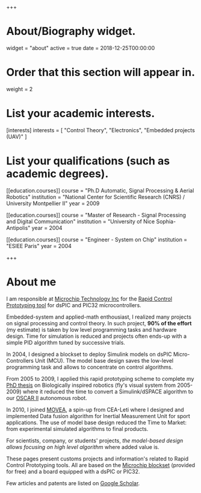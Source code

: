 +++
# About/Biography widget.
widget = "about"
active = true
date = 2018-12-25T00:00:00

# Order that this section will appear in.
weight = 2

# List your academic interests.
[interests]
  interests = [
    "Control Theory",
    "Electronics",
    "Embedded projects (UAV)"
  ]

# List your qualifications (such as academic degrees).
[[education.courses]]
  course = "Ph.D Automatic, Signal Processing & Aerial Robotics"
  institution = "National Center for Scientific Research (CNRS) / University Montpellier II"
  year = 2009

[[education.courses]]
  course = "Master of Research - Signal Processing and Digital Communication"
  institution = "University of Nice Sophia-Antipolis"
  year = 2004

[[education.courses]]
  course = "Engineer - System on Chip"
  institution = "ESIEE Paris"
  year = 2004
 
+++

# About me

I am responsible at [Microchip Technology Inc](https://www.microchip.com/) for the [Rapid Control Prototyping tool](https://www.microchip.com/simulinkblocks/) for dsPIC and PIC32 microcontrollers. 

Embedded-system and applied-math enthousiast, I realized many projects on signal processing and control theory. In such project, **90% of the effort** (my estimate) is taken by low level programming tasks and hardware design. Time for simulation is reduced and projects often ends-up with a simple PID algorithm tuned by successive trials.

In 2004, I designed a blockset to deploy Simulink models on dsPIC Micro-Controllers Unit (MCU). The model base design saves the low-level programming task and allows to concentrate on control algorithms. 

From 2005 to 2009, I applied this rapid prototyping scheme to complete my [PhD thesis](http://www.kerhuel.eu/publi/Kerhuel_2009_PhD.pdf) on Biologically inspired robotics (fly's visual system from 2005-2009) where it reduced the time to convert a Simulink/dSPACE algorithm to our [OSCAR II](https://www.researchgate.net/figure/a-OSCAR-II-like-its-predecessor-OSCAR-I-is-a-tethered-aerial-robot-that-orients-its_fig11_261957721) autonomous robot.

In 2010, I joined [MOVEA](https://www.ideas-laboratory.com/projects/movea/), a spin-up from CEA-Leti where I designed and implemented Data fusion algorithm for Inertial Measurement Unit for sport applications. The use of model base design reduced the Time to Market: from experimental simulated algorithms to final products.

For scientists, company, or students' projects, *the model-based design allows focusing on high level algorithm* where added value is.

These pages present customs projects and information's related to Rapid Control Prototyping tools. All are based on the [Microchip blockset](https://www.microchip.com/simulinkblocks/) (provided for free) and a board equipped with a dsPIC or PIC32.

Few articles and patents are listed on [Google Scholar](https://scholar.google.co.uk/citations?user=61SJU_sAAAAJ/). 

